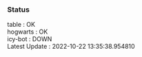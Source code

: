 ### Status


table : OK  
hogwarts : OK  
icy-bot : DOWN  
Latest Update : 2022-10-22 13:35:38.954810
